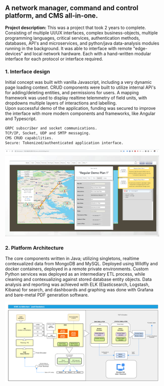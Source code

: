 ## A network manager, command and control platform, and CMS all-in-one.

**Project description:** This was a project that took 2 years to complete.  
Consisting of multiple UI/UX interfaces, complex business-objects, multiple programming languages, critical services, authentication methods, 
databases, API's and microservices, and python/java data-analysis modules running in the background.
It was able to interface with remote "edge-devices" and local network hardware. Each with a hand-written modular interface for each protocol or interface required.

### 1.  Interface design
Initial concept was built with vanilla Javascript, including a very dynamic page loading context.  CRUD components were built to utilize internal APi's for adding/deleting entities, and permissions for users.   A mapping framework was used to display realtime telemmetry of field units, with dropdowns multiple layers of interactions and labelling.  
Upon successful demo of the application, funding was secured to improve the interface with more modern components and frameworks, like Angular and Typescript.

``` 
GRPC subscriber and socket communications.
TCP/IP, Socket, UDP and SMTP messaging.
CMS CRUD capabilities.
Secure: Tokenized/authenticated application interface.
```
<img class="feature" src="images/network1.png?raw=true"/>
<br>

### 2. Platform Architecture

The core components written in Java; utilizing singletons, realtime contexualized data from MongoDB and MySQL.
Deployed using Wildfly and docker containers, deployed in a remote private environments.
Custom Python services was deployed as an intermediary ETL process, while cleaning and contexualizing against stored database entity objects.
Data analysis and reporting was achieved with ELK (Elasticsearch, Logstash, Kibana) for search, and dashboards and graphing was done with Grafana and bare-metal PDF generation software.
 
<img class="feature" src="images/network2.png?raw=true"/>
<br>